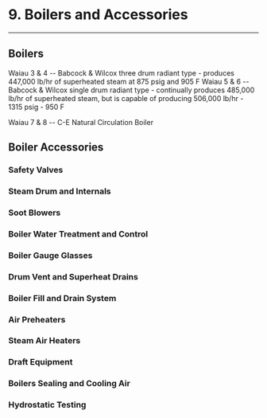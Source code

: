 # 9. Boilers and Accessories
---

## Boilers

Waiau 3 & 4 -- Babcock & Wilcox three drum radiant type
	- produces 447,000 lb/hr of superheated steam at 875 psig and 905 F
Waiau 5 & 6 -- Babcock & Wilcox single drum radiant type
	- continually produces 485,000 lb/hr of superheated steam, but is capable of producing 506,000 lb/hr
	- 1315 psig
	- 950 F

Waiau 7 & 8 -- C-E Natural Circulation Boiler

## Boiler Accessories

### Safety Valves

### Steam Drum and Internals

### Soot Blowers

### Boiler Water Treatment and Control

### Boiler Gauge Glasses

### Drum Vent and Superheat Drains

### Boiler Fill and Drain System

### Air Preheaters

### Steam Air Heaters

### Draft Equipment

### Boilers Sealing and Cooling Air

### Hydrostatic Testing